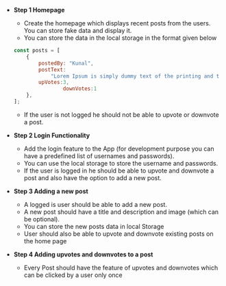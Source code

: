 - **Step 1 Homepage**
    - Create the homepage which displays recent posts from the users. You can store fake data and display it.
    - You can store the data in the local storage in the format given below
    
    ```jsx
    const posts = [
        {
            postedBy: "Kunal",
            postText:
                "Lorem Ipsum is simply dummy text of the printing and typesetting industry.",
            upVotes:3,
    				downVotes:1
        },
    ];
    ```
    
    - If the user is not logged he should not be able to upvote or downvote a post.
- **Step 2 Login Functionality**
    - Add the login feature to the App (for development purpose you can have a predefined list of usernames and passwords).
    - You can use the local storage to store the username and passwords.
    - If the user is logged in he should be able to upvote and downvote a post and also have the option to add a new post.
- **Step 3  Adding a new post**
    - A logged is user should be able to add a new post.
    - A new post should have a title and description and image (which can be optional).
    - You can store the new posts data in local Storage
    - User should also be able to upvote and downvote existing posts on the home page
- **Step 4 Adding upvotes and downvotes to a post**
    - Every Post should have the feature of upvotes and downvotes which can be clicked by a user only once
